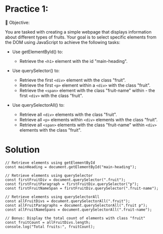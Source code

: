 # Practice 1:

🚀 Objective:

You are tasked with creating a simple webpage that displays information about different types of fruits. Your goal is to select specific elements from the DOM using JavaScript to achieve the following tasks:

- Use getElementById() to:
  - Retrieve the `<h1>` element with the id "main-heading".
- Use querySelector() to:

  - Retrieve the first `<div>` element with the class "fruit".
  - Retrieve the first `<p>` element within a `<div>` with the class "fruit".
  - Retrieve the `<span>` element with the class "fruit-name" within - the first `<div>` with the class "fruit".

- Use querySelectorAll() to:

  - Retrieve all `<div>` elements with the class "fruit".
  - Retrieve all `<p>` elements within `<div>` elements with the class "fruit".
  - Retrieve all `<span>` elements with the class "fruit-name" within `<div>` elements with the class "fruit".

# Solution

```
// Retrieve elements using getElementById
const mainHeading = document.getElementById("main-heading");

// Retrieve elements using querySelector
const firstFruitDiv = document.querySelector(".fruit");
const firstFruitParagraph = firstFruitDiv.querySelector("p");
const firstFruitNameSpan = firstFruitDiv.querySelector(".fruit-name");

// Retrieve elements using querySelectorAll
const allFruitDivs = document.querySelectorAll(".fruit");
const allFruitParagraphs = document.querySelectorAll(".fruit p");
const allFruitNameSpans = document.querySelectorAll(".fruit-name");

// Bonus: Display the total count of elements with class "fruit"
const fruitCount = allFruitDivs.length;
console.log("Total fruits:", fruitCount);
```
